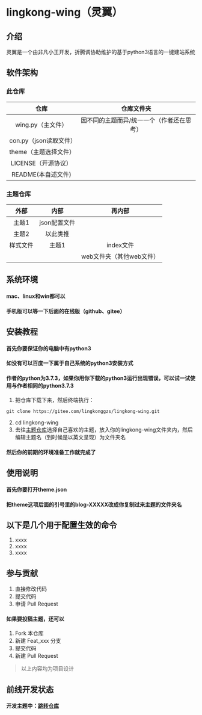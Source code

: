 # lingkong-wing（灵翼）

## 介绍
灵翼是一个由非凡小王开发，折腾调协助维护的基于python3语言的一键建站系统

## 软件架构

### 此仓库
| 仓库   	 |    仓库文件夹	 |
| :--: 	| :--:	 |
| wing.py（主文件） 	| 因不同的主题而异/统一一个（作者还在思考） 	 |
| con.py（json读取文件） 	|  	 |
| theme（主题选择文件） 	|  	 |
| LICENSE（开源协议） 	|  	 |
| README(本自述文件) 	|  	 |
### 主题仓库
|   外部  |    内部   |  再内部 |
| :--: 	    | :--:	  |:--:	  |
| 主题1 	| json配置文件 	 |     |
| 主题2 	| 以此类推 	|       |
| 样式文件 	| 主题1 	|   index文件   |
|      |        |    web文件夹（其他web文件）   |



## 系统环境
#### mac、linux和win都可以
#### 手机版可以等一下后面的在线版（github、gitee）

## 安装教程
#### 首先你要保证你的电脑中有python3
#### 如没有可以百度一下属于自己系统的python3安装方式
#### 作者的python为3.7.3，如果你用你下载的python3运行出现错误，可以试一试使用与作者相同的python3.7.3
1. 把仓库下载下来，然后终端执行：
```
git clone https://gitee.com/lingkonggzs/lingkong-wing.git
```
2.  cd lingkong-wing
3.  去往[主题仓库](https://gitee.com/lingkonggzs/lingkong-wing-theme.git)选择自己喜欢的主题，放入你的lingkong-wing文件夹内，然后编辑主题名（到时候是以英文呈现）为文件夹名
#### 然后你的前期的环境准备工作就完成了

## 使用说明
#### 首先你要打开theme.json
#### 把theme这项后面的引号里的blog-XXXXX改成你复制过来主题的文件夹名

## 以下是几个用于配置生效的命令
1.  xxxx
2.  xxxx
3.  xxxx

## 参与贡献

1.  直接修改代码
2.  提交代码
3.  申请 Pull Request
#### 如果要投稿主题，还可以
1.  Fork 本仓库
2.  新建 Feat_xxx 分支
3.  提交代码
4.  新建 Pull Request

> 以上内容均为项目设计


## 前线开发状态

#### 开发主题中：[跳转仓库](https://gitee.com/lingkonggzs/lingkong-wing-theme.git)

